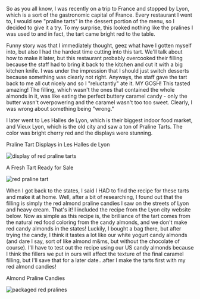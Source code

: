 So as you all know, I was recently on a trip to France and stopped by Lyon, which is a sort of the gastronomic capital of France.  Every restaurant I went to, I would see "praline tarts" in the dessert portion of the menu, so I decided to give it a try.  To my surprise, this looked nothing like the pralines I was used to and in fact, the tart came bright red to the table.

Funny story was that I immediately thought, geez what have I gotten myself into, but also I had the hardest time cutting into this tart.  We'll talk about how to make it later, but this restaurant probably overcooked their filling because the staff had to bring it back to the kitchen and cut it with a big kitchen knife.  I was under the impression that I should just switch desserts because something was clearly not right.  Anyways, the staff gave the tart back to me all cut nicely and so I "reluctantly" ate it.  MY GOSH!  This tasted amazing!  The filling, which wasn't the ones that contained the whole almonds in it, was like eating the perfect buttery caramel candy - only the butter wasn't overpowering and the caramel wasn't too too sweet.  Clearly, I was wrong about something being "wrong."

I later went to Les Halles de Lyon, which is their biggest indoor food market, and Vieux Lyon, which is the old city and saw a ton of Praline Tarts.  The color was bright cherry red and the displays were stunning.

Praline Tart Displays in Les Halles de Lyon

![display of red praline tarts](../img/19-2.JPG "")

A Fresh Tart Ready for Sale

![red praline tart](../img/19-3.JPG "")

When I got back to the states, I said I HAD to find the recipe for these tarts and make it at home.  Well, after a bit of researching, I found out that the filling is simply the red almond praline candies I saw on the streets of Lyon and heavy cream.  That's it!  I included the recipe from the Lyon city website below.
Now as simple as this recipe is, the brilliance of the tart comes from the natural red food coloring from the candy almonds, and we don't make red candy almonds in the states!  Luckily, I bought a bag there, but after trying the candy, I think it tastes a lot like our white yogurt candy almonds (and dare I say, sort of like almond m&ms, but without the chocolate of course).  I'll have to test out the recipe using our US candy almonds because I think the fillers we put in ours will affect the texture of the final caramel filling, but I'll save that for a later date...after I make the tarts first with my red almond candies!

Almond Praline Candies

![packaged red pralines](../img/19-4.jpg "")
